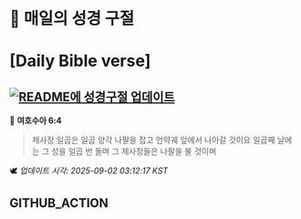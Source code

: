 # 🙏 매일의 성경 구절
# [Daily Bible verse]
## [![README에 성경구절 업데이트](https://github.com/DONGSUKA/first_test/actions/workflows/update-readme-bible.yml/badge.svg)](https://github.com/DONGSUKA/first_test/actions/workflows/update-readme-bible.yml)
<!-- START_BIBLE_VERSE -->
📖 **여호수아 6:4**
> 제사장 일곱은 일곱 양각 나팔을 잡고 언약궤 앞에서 나아갈 것이요 일곱째 날에는 그 성을 일곱 번 돌며 그 제사장들은 나팔을 불 것이며

🕊️ _업데이트 시각: 2025-09-02 03:12:17 KST_
  <!-- END_BIBLE_VERSE -->
## GITHUB_ACTION
